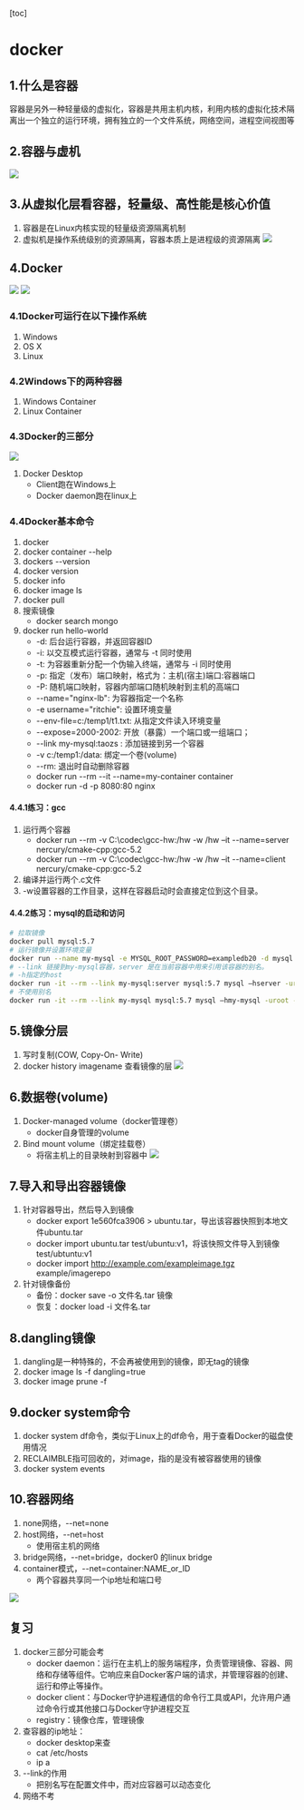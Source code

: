 [toc]
# docker
## 1.什么是容器
容器是另外一种轻量级的虚拟化，容器是共用主机内核，利用内核的虚拟化技术隔离出一个独立的运行环境，拥有独立的一个文件系统，网络空间，进程空间视图等
## 2.容器与虚机
![](1.png)
## 3.从虚拟化层看容器，轻量级、高性能是核心价值
1. 容器是在Linux内核实现的轻量级资源隔离机制
2. 虚拟机是操作系统级别的资源隔离，容器本质上是进程级的资源隔离
![](1.5.png)
## 4.Docker
![](2.png)
![](3.png)
### 4.1Docker可运行在以下操作系统
1. Windows
2. OS X
3. Linux
### 4.2Windows下的两种容器
1. Windows Container
2. Linux Container
### 4.3Docker的三部分
![](4.png)
1. Docker Desktop
    - Client跑在Windows上
    - Docker daemon跑在linux上
### 4.4Docker基本命令
1. docker
2. docker container --help
3. dockers --version
4. docker version
5. docker info
6. docker image ls
7. docker pull
8. 搜索镜像
    - docker search mongo
9. docker run hello-world
    - -d: 后台运行容器，并返回容器ID
    - -i: 以交互模式运行容器，通常与 -t 同时使用
    - -t: 为容器重新分配一个伪输入终端，通常与 -i 同时使用
    - -p: 指定（发布）端口映射，格式为：主机(宿主)端口:容器端口
    - -P: 随机端口映射，容器内部端口随机映射到主机的高端口
    - --name="nginx-lb": 为容器指定一个名称
    - -e username="ritchie": 设置环境变量
    - --env-file=c:/temp1/t1.txt: 从指定文件读入环境变量
    - --expose=2000-2002: 开放（暴露）一个端口或一组端口；
    - --link my-mysql:taozs : 添加链接到另一个容器
    - -v c:/temp1:/data: 绑定一个卷(volume)
    - --rm: 退出时自动删除容器
    - docker run --rm --it --name=my-container container
    - docker run -d -p 8080:80 nginx
#### 4.4.1练习：gcc
1. 运行两个容器
    - docker run --rm -v C:\codec\gcc-hw:/hw -w /hw –it --name=server nercury/cmake-cpp:gcc-5.2
    - docker run --rm -v C:\codec\gcc-hw:/hw -w /hw –it --name=client nercury/cmake-cpp:gcc-5.2
2. 编译并运行两个.c文件
3. -w设置容器的工作目录，这样在容器启动时会直接定位到这个目录。
#### 4.4.2练习：mysql的启动和访问
```sh
# 拉取镜像
docker pull mysql:5.7
# 运行镜像并设置环境变量
docker run --name my-mysql -e MYSQL_ROOT_PASSWORD=exampledb20 -d mysql:5.7
# --link 链接到my-mysql容器，server 是在当前容器中用来引用该容器的别名。
# -h指定的host
docker run -it --rm --link my-mysql:server mysql:5.7 mysql –hserver -uroot -pexampledb20
# 不使用别名
docker run -it --rm --link my-mysql mysql:5.7 mysql –hmy-mysql -uroot -pexampledb20
```
## 5.镜像分层
1. 写时复制(COW, Copy-On- Write)
2. docker history imagename 查看镜像的层
![](5.png)
## 6.数据卷(volume)
1. Docker-managed volume（docker管理卷）
    - docker自身管理的volume
2. Bind mount volume（绑定挂载卷）
    - 将宿主机上的目录映射到容器中
![](6.png)
## 7.导入和导出容器镜像
1. 针对容器导出，然后导入到镜像
    - docker export 1e560fca3906 > ubuntu.tar，导出该容器快照到本地文件ubuntu.tar
    - docker import ubuntu.tar test/ubuntu:v1，将该快照文件导入到镜像test/ubtuntu:v1
    - docker import http://example.com/exampleimage.tgz example/imagerepo
2. 针对镜像备份
    - 备份：docker save -o 文件名.tar 镜像
    - 恢复：docker load -i 文件名.tar
## 8.dangling镜像
1. dangling是一种特殊的，不会再被使用到的镜像，即无tag的镜像
2. docker image ls -f dangling=true
3. docker image prune -f
## 9.docker system命令
1. docker system df命令，类似于Linux上的df命令，用于查看Docker的磁盘使用情况
2. RECLAIMBLE指可回收的，对image，指的是没有被容器使用的镜像
3. docker system events
## 10.容器网络
1. none网络，--net=none
2. host网络，--net=host
    - 使用宿主机的网络
3. bridge网络，--net=bridge，docker0 的linux bridge
4. container模式，--net=container:NAME_or_ID
    - 两个容器共享同一个ip地址和端口号

![](7.png)
## 复习
1. docker三部分可能会考
    - docker daemon：运行在主机上的服务端程序，负责管理镜像、容器、网络和存储等组件。它响应来自Docker客户端的请求，并管理容器的创建、运行和停止等操作。
    - docker client：与Docker守护进程通信的命令行工具或API，允许用户通过命令行或其他接口与Docker守护进程交互
    - registry：镜像仓库，管理镜像
2. 查容器的ip地址：
    - docker desktop来查
    - cat /etc/hosts
    - ip a
3. --link的作用
    - 把别名写在配置文件中，而对应容器可以动态变化
4. 网络不考